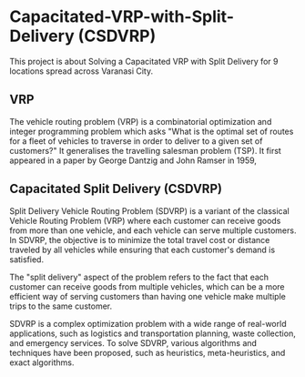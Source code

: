 # Capacitated-VRP-with-Split-Delivery (CSDVRP)
This project is about Solving a Capacitated VRP with Split Delivery for 9 locations spread across Varanasi City.
## VRP
The vehicle routing problem (VRP) is a combinatorial optimization and integer programming problem which asks "What is the optimal set of routes for a fleet of vehicles to traverse in order to deliver to a given set of customers?" It generalises the travelling salesman problem (TSP). It first appeared in a paper by George Dantzig and John Ramser in 1959,
## Capacitated Split Delivery (CSDVRP)
Split Delivery Vehicle Routing Problem (SDVRP) is a variant of the classical Vehicle Routing Problem (VRP) where each customer can receive goods from more than one vehicle, and each vehicle can serve multiple customers. In SDVRP, the objective is to minimize the total travel cost or distance traveled by all vehicles while ensuring that each customer's demand is satisfied.

The "split delivery" aspect of the problem refers to the fact that each customer can receive goods from multiple vehicles, which can be a more efficient way of serving customers than having one vehicle make multiple trips to the same customer.

SDVRP is a complex optimization problem with a wide range of real-world applications, such as logistics and transportation planning, waste collection, and emergency services. To solve SDVRP, various algorithms and techniques have been proposed, such as heuristics, meta-heuristics, and exact algorithms.
